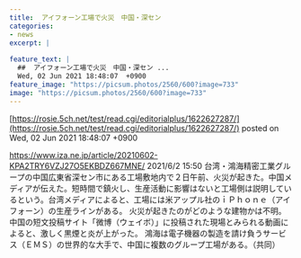 ```yaml
---
title:  アイフォーン工場で火災　中国・深セン  
categories:
- news
excerpt: |
  
feature_text: |
  ##  アイフォーン工場で火災　中国・深セン ...
  Wed, 02 Jun 2021 18:48:07  +0900
feature_image: "https://picsum.photos/2560/600?image=733"
image: "https://picsum.photos/2560/600?image=733"
---
```


[https://rosie.5ch.net/test/read.cgi/editorialplus/1622627287/](https://rosie.5ch.net/test/read.cgi/editorialplus/1622627287/)
posted on Wed, 02 Jun 2021 18:48:07  +0900

<!--more-->

https://www.iza.ne.jp/article/20210602-KPA2TRY6VZJ27O5EKBDZ667MNE/ 2021/6/2 15:50 台湾・鴻海精密工業グループの中国広東省深セン市にある工場敷地内で２日午前、火災が起きた。中国メディアが伝えた。短時間で鎮火し、生産活動に影響はないと工場側は説明しているという。台湾メディアによると、工場には米アップル社のｉＰｈｏｎｅ（アイフォーン）の生産ラインがある。 火災が起きたのがどのような建物かは不明。中国の短文投稿サイト「微博（ウェイボ）」に投稿された現場とみられる動画によると、激しく黒煙と炎が上がった。 鴻海は電子機器の製造を請け負うサービス（ＥＭＳ）の世界的な大手で、中国に複数のグループ工場がある。（共同）
